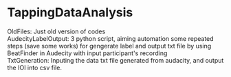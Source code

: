 # TappingDataAnalysis
OldFiles: Just old version of codes  
AudecityLabelOutput: 3 python script, aiming automation some repeated steps (save some works) for gengerate label and output txt file by using BeatFinder in Audecity with input participant's recording  
TxtGeneration: Inputing the data txt file generated from audacity, and output the IOI into csv file.
